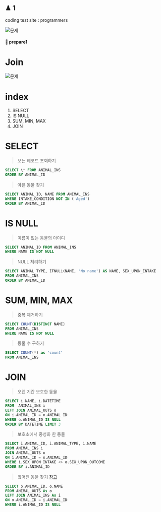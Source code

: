 ## ♟ 1

coding test site : programmers

![문제](https://github.com/SoobinJung1013/coding-test-study/blob/main/image/1001.png)

#### 🧩 prepare1

# Join

![문제](https://github.com/SoobinJung1013/coding-test-study/blob/main/image/join.png)

# index

1. SELECT
2. IS NULL
3. SUM, MIN, MAX
4. JOIN

# SELECT

> 모든 레코드 조회하기

```sql
SELECT \* FROM ANIMAL_INS
ORDER BY ANIMAL_ID
```

> 아픈 동물 찾기

```sql
SELECT ANIMAL_ID, NAME FROM ANIMAL_INS
WHERE INTAKE_CONDITION NOT IN ('Aged')
ORDER BY ANIMAL_ID
```

# IS NULL

> 이름이 없는 동물의 아이디

```sql
SELECT ANIMAL_ID FROM ANIMAL_INS
WHERE NAME IS NOT NULL
```

> NULL 처리하기

```sql
SELECT ANIMAL_TYPE, IFNULL(NAME, 'No name') AS NAME, SEX_UPON_INTAKE
FROM ANIMAL_INS
ORDER BY ANIMAL_ID
```

# SUM, MIN, MAX

> 중복 제거하기

```sql
SELECT COUNT(DISTINCT NAME)
FROM ANIMAL_INS
WHERE NAME IS NOT NULL
```

> 동물 수 구하기

```sql
SELECT COUNT(*) as 'count'
FROM ANIMAL_INS
```

# JOIN

> 오랜 기간 보호한 동물

```sql
SELECT i.NAME, i.DATETIME
FROM  ANIMAL_INS i
LEFT JOIN ANIMAL_OUTS o
ON i.ANIMAL_ID = o.ANIMAL_ID
WHERE o.ANIMAL_ID IS NULL
ORDER BY DATETIME LIMIT 3
```

> 보호소에서 중성화 한 동물

```sql
SELECT i.ANIMAL_ID, i.ANIMAL_TYPE, i.NAME
FROM ANIMAL_INS i
JOIN ANIMAL_OUTS o
ON i.ANIMAL_ID = o.ANIMAL_ID
WHERE i.SEX_UPON_INTAKE <> o.SEX_UPON_OUTCOME
ORDER BY i.ANIMAL_ID
```

> 없어진 동물 찾기 [참고](https://nittaku.tistory.com/409)

```sql
SELECT o.ANIMAL_ID, o.NAME
FROM ANIMAL_OUTS As o
LEFT JOIN ANIMAL_INS As i
ON o.ANIMAL_ID = i.ANIMAL_ID
WHERE i.ANIMAL_ID IS NULL
```
